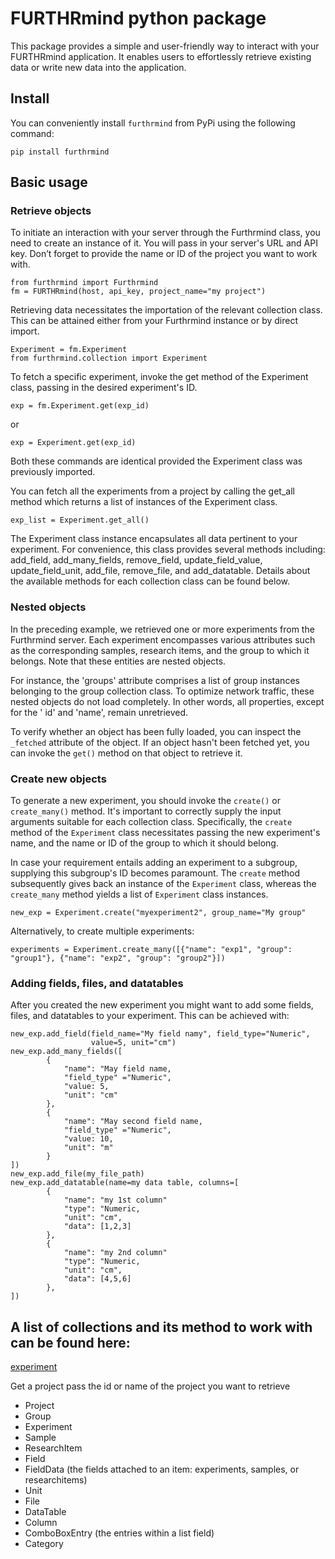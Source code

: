 # FURTHRmind python package

This package provides a simple and user-friendly way to interact with your FURTHRmind application. It enables users to
effortlessly retrieve existing data or write new data into the application.

## Install

You can conveniently install `furthrmind` from PyPi using the following command:
```
pip install furthrmind
```

## Basic usage

### Retrieve objects

To initiate an interaction with your server through the Furthrmind class, you need to create an instance of it. You will
pass in your server's URL and API key. Don’t forget to provide the name or ID of the project you want to work with.

```
from furthrmind import Furthrmind
fm = FURTHRmind(host, api_key, project_name="my project")
```

Retrieving data necessitates the importation of the relevant collection class. This can be attained either from your
Furthrmind instance or by direct import.

```
Experiment = fm.Experiment
from furthrmind.collection import Experiment
```

To fetch a specific experiment, invoke the get method of the Experiment class, passing in the desired experiment's ID.

```
exp = fm.Experiment.get(exp_id)
```

or

```
exp = Experiment.get(exp_id)
```

Both these commands are identical provided the Experiment class was previously imported.

You can fetch all the experiments from a project by calling the get_all method which returns a list of instances of the
Experiment class.

```
exp_list = Experiment.get_all()
```

The Experiment class instance encapsulates all data pertinent to your experiment. For convenience, this class provides
several methods including: add_field, add_many_fields, remove_field, update_field_value, update_field_unit, add_file,
remove_file, and add_datatable. Details about the available methods for each collection class can be found below.

### Nested objects

In the preceding example, we retrieved one or more experiments from the Furthrmind server. Each experiment encompasses
various attributes such as the corresponding samples, research items, and the group to which it belongs. Note that these
entities are nested objects.

For instance, the 'groups' attribute comprises a list of group instances belonging to the group collection class. To
optimize network traffic, these nested objects do not load completely. In other words, all properties, except for the '
id' and 'name', remain unretrieved.

To verify whether an object has been fully loaded, you can inspect the `_fetched` attribute of the object. If an object
hasn't been fetched yet, you can invoke the `get()` method on that object to retrieve it.

### Create new objects

To generate a new experiment, you should invoke the `create()` or `create_many()` method. It's important to correctly
supply the input arguments suitable for each collection class. Specifically, the `create` method of the `Experiment`
class necessitates passing the new experiment's name, and the name or ID of the group to which it should belong.

In case your requirement entails adding an experiment to a subgroup, supplying this subgroup's ID becomes paramount.
The `create` method subsequently gives back an instance of the `Experiment` class, whereas the `create_many` method
yields a list of `Experiment` class instances.

```
new_exp = Experiment.create("myexperiment2", group_name="My group"
```

Alternatively, to create multiple experiments:

```
experiments = Experiment.create_many([{"name": "exp1", "group": "group1"}, {"name": "exp2", "group": "group2"}])

```

### Adding fields, files, and datatables

After you created the new experiment you might want to add some fields, files, and datatables to your
experiment. This can be achieved with:

```
new_exp.add_field(field_name="My field namy", field_type="Numeric",
                  value=5, unit="cm")
new_exp.add_many_fields([
        {
            "name": "May field name,
            "field_type" ="Numeric",
            "value: 5, 
            "unit": "cm"
        },
        {
            "name": "May second field name,
            "field_type" ="Numeric",
            "value: 10, 
            "unit": "m"
        }
])
new_exp.add_file(my_file_path)
new_exp.add_datatable(name=my data table, columns=[
        {
            "name": "my 1st column"
            "type": "Numeric,
            "unit": "cm",
            "data": [1,2,3]
        },
        {
            "name": "my 2nd column"
            "type": "Numeric,
            "unit": "cm",
            "data": [4,5,6]
        },
])
```

## A list of collections and its method to work with can be found here:
[experiment](experiment.md)

Get a project
pass the id or name of the project you want to retrieve

- Project
- Group
- Experiment
- Sample
- ResearchItem
- Field
- FieldData (the fields attached to an item: experiments, samples, or researchitems)
- Unit
- File
- DataTable
- Column
- ComboBoxEntry (the entries within a list field)
- Category 